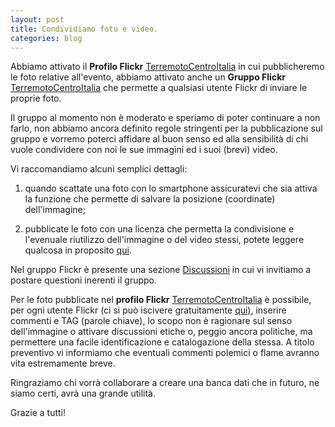```yaml
---
layout: post
title: Condividiamo foto e video.
categories: blog
---
```


Abbiamo attivato il **Profilo Flickr** [TerremotoCentroItalia](https://www.flickr.com/photos/144881851@N07/) in cui pubblicheremo le foto relative all'evento, abbiamo attivato anche un **Gruppo Flickr**  [TerremotoCentroItalia](https://www.flickr.com/groups/3003557@N20/) che permette a qualsiasi utente Flickr di inviare le proprie foto.

Il gruppo al momento non è moderato e speriamo di poter continuare a non farlo, non abbiamo ancora definito regole stringenti per la pubblicazione sul gruppo e vorremo poterci affidare al buon senso ed alla sensibilità di chi vuole condividere con noi le sue immagini ed i suoi (brevi) video.

Vi raccomandiamo alcuni semplici dettagli:

 1. quando scattate una foto con lo smartphone assicuratevi che sia attiva la funzione che permette di salvare la posizione (coordinate) dell'immagine;

 2. pubblicate le foto con una licenza che permetta la condivisione e l'evenuale riutilizzo dell'immagine o del video stessi, potete leggere qualcosa in proposito [qui](https://www.flickr.com/creativecommons/).

Nel gruppo Flickr è presente una sezione [Discussioni](https://www.flickr.com/groups/3003557@N20/discuss/) in cui vi invitiamo a postare questioni inerenti il gruppo.

Per le foto pubblicate nel  **profilo Flickr** [TerremotoCentroItalia](https://www.flickr.com/photos/144881851@N07/) è possibile, per ogni utente Flickr (ci si può iscivere gratuitamente [qui)](https://login.yahoo.com/account/create?.src=flickrsignup&.scrumb=0&new=1&.pd=c%3DJvVF95K62e6PzdPu7MBv2V8-&.intl=it&.done=https%3A%2F%2Flogin.yahoo.com%2Fconfig%2Fvalidate%3F.src%3Dflickrsignin%26.pc%3D8190%26.scrumb%3D0%26.pd%3Dc%253DJvVF95K62e6PzdPu7MBv2V8-%26.intl%3Dit%26.done%3Dhttps%3A%2F%2Fwww.flickr.com%2Fsignin%2Fyahoo%2F&specId=yidReg&altreg=0), inserire commenti e TAG (parole chiave), lo scopo non è ragionare sul senso dell'immagine o attivare discussioni etiche o, peggio ancora politiche, ma permettere una facile identificazione e catalogazione della stessa. A titolo preventivo vi informiamo che eventuali commenti polemici o flame avranno vita estremamente breve.

Ringraziamo chi vorrà collaborare a creare una banca dati che in futuro, ne siamo certi, avrà una grande utilità.

Grazie a tutti!
